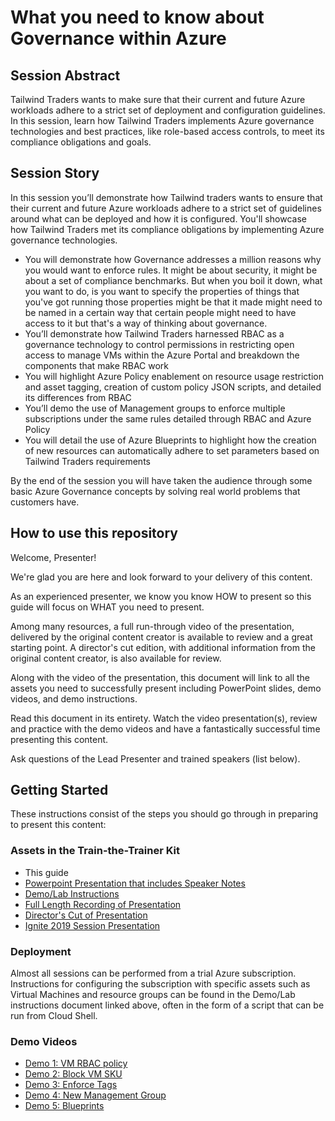 # What you need to know about Governance within Azure

## Session Abstract
Tailwind Traders wants to make sure that their current and future Azure workloads adhere to a strict set of deployment and configuration guidelines. In this session, learn how Tailwind Traders implements Azure governance technologies and best practices, like role-based access controls, to meet its compliance obligations and goals.

## Session Story
In this session you’ll demonstrate how Tailwind traders wants to ensure that their current and future Azure workloads adhere to a strict set of guidelines around what can be deployed and how it is configured. You'll showcase how Tailwind Traders met its compliance obligations by implementing Azure governance technologies.
<ul>
<li>You will demonstrate how Governance addresses a million reasons why you would want to enforce rules.  It might be about security, it might be about a set of compliance benchmarks. But when you boil it down, what you want to do, is you want to specify the properties of things that you've got running those properties might be that it made might need to be named in a certain way that certain people might need to have access to it but that's a way of thinking about governance.</li>
<li>You’ll demonstrate how Tailwind Traders harnessed RBAC as a governance technology to control permissions in restricting open access to manage VMs within the Azure Portal and breakdown the components that make RBAC work</li>
<li>You will highlight Azure Policy enablement on resource usage restriction and asset tagging, creation of custom policy JSON scripts, and detailed its differences from RBAC</li>
<li>You’ll demo the use of Management groups to enforce multiple subscriptions under the same rules detailed through RBAC and Azure Policy</li>
<li>You will detail the use of Azure Blueprints to highlight how the creation of new resources can automatically adhere to set parameters based on Tailwind Traders requirements</li>
</ul>
 
By the end of the session you will have taken the audience through some basic Azure Governance concepts by solving real world problems that customers have. 

## How to use this repository
Welcome, Presenter!

We're glad you are here and look forward to your delivery of this content.

As an experienced presenter, we know you know HOW to present so this guide will focus on WHAT you need to present.

Among many resources, a full run-through video of the presentation, delivered by the original content creator is available to review and a great starting point. A director's cut edition, with additional information from the original content creator, is also available for review.

Along with the video of the presentation, this document will link to all the assets you need to successfully present including PowerPoint slides, demo videos, and demo instructions.

Read this document in its entirety. Watch the video presentation(s), review and practice with the demo videos and have a fantastically successful time presenting this content.

Ask questions of the Lead Presenter and trained speakers (list below).

## Getting Started
These instructions consist of the steps you should go through in preparing to present this content:

### Assets in the Train-the-Trainer Kit


- This guide
- [Powerpoint Presentation that includes Speaker Notes](https://globaleventcdn.blob.core.windows.net/assets/afun/afun80/afun80.pptx)
- [Demo/Lab Instructions](https://globaleventcdn.blob.core.windows.net/assets/afun/afun80/AFUN%2080%20LAB%20NOTES-Draft1.docx)
- [Full Length Recording of Presentation](https://globaleventcdn.blob.core.windows.net/assets/afun/afun80/AFUN80%20Governance%20Azure%20-%20Fundamentals.mp4)
- [Director's Cut of Presentation](https://globaleventcdn.blob.core.windows.net/assets/afun/afun80/FUN80%20Directors%20Cut.mp4)
- [Ignite 2019 Session Presentation](https://globaleventcdn.blob.core.windows.net/assets/afun/afun80/AFUN_80_IGNITE.mp4)



### Deployment

Almost all sessions can be performed from a trial Azure subscription. Instructions for configuring the subscription with specific assets such as Virtual Machines and resource groups can be found in the Demo/Lab instructions document linked above, often in the form of a script that can be run from Cloud Shell. 

### Demo Videos


- [Demo 1: VM RBAC policy](https://globaleventcdn.blob.core.windows.net/assets/afun/afun80/1%20VM%20RBAC.mp4)
- [Demo 2: Block VM SKU](https://globaleventcdn.blob.core.windows.net/assets/afun/afun80/2%20POLICY%20BLOCK%20VM%20SKU.mp4)
- [Demo 3: Enforce Tags](https://globaleventcdn.blob.core.windows.net/assets/afun/afun80/3%20Enforce%20Tags.mp4)
- [Demo 4: New Management Group](https://globaleventcdn.blob.core.windows.net/assets/afun/afun80/4%20New%20Management%20Group%20Final.mp4)
- [Demo 5: Blueprints](https://globaleventcdn.blob.core.windows.net/assets/afun/afun80/5%20Blueprints%20Demo.mp4)


